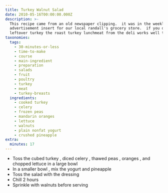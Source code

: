 ```yaml
---
title: Turkey Walnut Salad
date: 2010-05-16T00:00:00.000Z
description: >-
  This recipe came from an old newspaper clipping.  it was in the weekly
  advertisement insert for our local randall's grocery store.  if you don't have
  leftover turkey the roast turkey lunchmeat from the deli works well too....
taxonomies:
  tags:
    - 30-minutes-or-less
    - time-to-make
    - course
    - main-ingredient
    - preparation
    - salads
    - fruit
    - poultry
    - turkey
    - meat
    - turkey-breasts
  ingredients:
    - cooked turkey
    - celery
    - frozen peas
    - mandarin oranges
    - lettuce
    - walnuts
    - plain nonfat yogurt
    - crushed pineapple
extra:
  minutes: 17
---
```

 - Toss the cubed turkey , diced celery , thawed peas , oranges , and chopped lettuce in a large bowl
 - In a smaller bowl , mix the yogurt and pineapple
 - Toss the salad with the dressing
 - Chill 2 hours
 - Sprinkle with walnuts before serving

